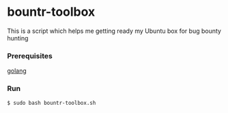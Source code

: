 # bountr-toolbox
This is a script which helps me getting ready my Ubuntu box for bug bounty hunting

### Prerequisites
[golang](https://golang.org/doc/install)

### Run

```sh
$ sudo bash bountr-toolbox.sh
```
